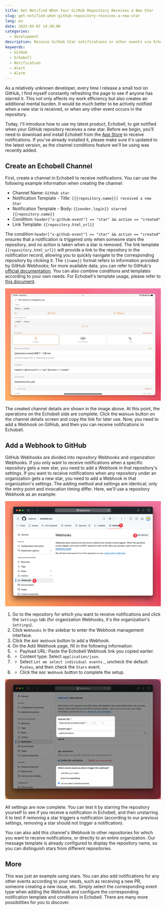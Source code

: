 ```yaml
---
title: Get Notified When Your GitHub Repository Receives a New Star
slug: get-notified-when-github-repository-receives-a-new-star
lang: en
date: 2025-05-07 14:30:00
categories:
  - development
description: Receive GitHub Star notifications or other events via Echobell
keywords:
  - GitHub
  - Echobell
  - Notification
  - Alert
  - Alarm
---
```


As a relatively unknown developer, every time I release a small tool on GitHub, I find myself constantly refreshing the page to see if anyone has starred it. This not only affects my work efficiency but also creates an additional mental burden. It would be much better to be actively notified when a new star is received, or when any other event occurs in the repository.

Today, I'll introduce how to use my latest product, Echobell, to get notified when your GitHub repository receives a new star. Before we begin, you'll need to download and install Echobell from the [App Store](https://apps.apple.com/app/apple-store/id6743597198?pt=126931111&ct=Nooc&mt=8) to receive notifications. If you've already installed it, please make sure it's updated to the latest version, as the channel conditions feature we'll be using was recently added.

## Create an Echobell Channel

First, create a channel in Echobell to receive notifications. You can use the following example information when creating the channel:

- Channel Name: `GitHub star`
- Notification Template - Title: `[{{repository.name}}] received a new Star`
- Notification Template - Body: `{{sender.login}} starred {{repository.name}}`
- Condition: `header["x-github-event"] == "star" && action == "created"`
- Link Template: `{{repository.html_url}}`

The condition `header["x-github-event"] == "star" && action == "created"` ensures that a notification is triggered only when someone stars the repository, and no action is taken when a star is removed. The link template `{{repository.html_url}}` will provide a link to the repository in the notification record, allowing you to quickly navigate to the corresponding repository by clicking it. The `{{name}}` format refers to information provided by GitHub Webhooks; for more available data, you can refer to GitHub's [official documentation](https://docs.github.com/en/webhooks). You can also combine conditions and templates according to your own needs. For Echobell's template usage, please refer to [this document](https://echobell.one/en/docs/template).

![Echobell Channel Detail](./echobell-channle-detail.en.webp)

The created channel details are shown in the image above. At this point, the operations on the Echobell side are complete. Click the `Webhook` button on the channel details screen and copy the link for later use. Now, you need to add a Webhook on GitHub, and then you can receive notifications in Echobell.

## Add a Webhook to GitHub

GitHub Webhooks are divided into repository Webhooks and organization Webhooks. If you only want to receive notifications when a specific repository gets a new star, you need to add a Webhook in that repository's settings. If you want to receive notifications when any repository under an organization gets a new star, you need to add a Webhook in that organization's settings. The adding method and settings are identical; only the entry point and invocation timing differ. Here, we'll use a repository Webhook as an example:

![GitHub Settings Interface](./github-settings.webp)

1. Go to the repository for which you want to receive notifications and click the `Settings` tab (for organization Webhooks, it's the organization's `Settings`).
2. Click `Webhooks` in the sidebar to enter the Webhook management interface.
3. Click the `Add Webhook` button to add a Webhook.
4. On the Add Webhook page, fill in the following information:
5. - Payload URL: Paste the Echobell Webhook link you copied earlier.
6. - Content type: Select `application/json`.
7. - Select `Let me select individual events.`, uncheck the default `Pushes`, and then check the `Stars` event.
8. - Click the `Add Webhook` button to complete the setup.

![GitHub Webhook Addition Interface](./github-webhook-addtion.webp)

All settings are now complete. You can test it by starring the repository yourself to see if you receive a notification in Echobell, and then unstarring it to test if removing a star triggers a notification (according to our previous settings, removing a star should not trigger a notification).

You can also add this channel's Webhook to other repositories for which you want to receive notifications, or directly to an entire organization. Our message template is already configured to display the repository name, so you can distinguish stars from different repositories.

## More

This was just an example using stars. You can also add notifications for any other events according to your needs, such as receiving a new PR, someone creating a new issue, etc. Simply select the corresponding event type when adding the Webhook and configure the corresponding notification template and conditions in Echobell. There are many more possibilities for you to discover.
